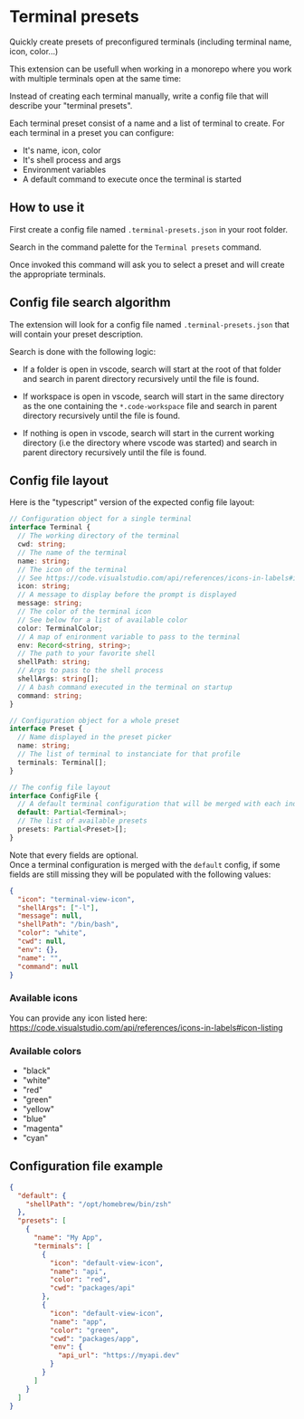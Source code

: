 # Terminal presets

Quickly create presets of preconfigured terminals (including terminal name, icon, color...)

This extension can be usefull when working in a monorepo where you work with multiple terminals open at the same time:

Instead of creating each terminal manually, write a config file that will describe your "terminal presets".

Each terminal preset consist of a name and a list of terminal to create.
For each terminal in a preset you can configure:

- It's name, icon, color
- It's shell process and args
- Environment variables
- A default command to execute once the terminal is started

## How to use it

First create a config file named `.terminal-presets.json` in your root folder.

Search in the command palette for the `Terminal presets` command.

Once invoked this command will ask you to select a preset and will create the appropriate terminals.

## Config file search algorithm

The extension will look for a config file named `.terminal-presets.json` that will contain your preset description.

Search is done with the following logic:

- If a folder is open in vscode, search will start at the root of that folder and search in parent directory recursively until the file is found.

- If workspace is open in vscode, search will start in the same directory as the one containing the `*.code-workspace` file and search in parent directory recursively until the file is found.

- If nothing is open in vscode, search will start in the current working directory (i.e the directory where vscode was started) and search in parent directory recursively until the file is found.

## Config file layout

Here is the "typescript" version of the expected config file layout:

```typescript
// Configuration object for a single terminal
interface Terminal {
  // The working directory of the terminal
  cwd: string;
  // The name of the terminal
  name: string;
  // The icon of the terminal
  // See https://code.visualstudio.com/api/references/icons-in-labels#icon-listing for a list of available icon
  icon: string;
  // A message to display before the prompt is displayed
  message: string;
  // The color of the terminal icon
  // See below for a list of available color
  color: TerminalColor;
  // A map of enironment variable to pass to the terminal
  env: Record<string, string>;
  // The path to your favorite shell
  shellPath: string;
  // Args to pass to the shell process
  shellArgs: string[];
  // A bash command executed in the terminal on startup
  command: string;
}

// Configuration object for a whole preset
interface Preset {
  // Name displayed in the preset picker
  name: string;
  // The list of terminal to instanciate for that profile
  terminals: Terminal[];
}

// The config file layout
interface ConfigFile {
  // A default terminal configuration that will be merged with each individual terminal config in a preset
  default: Partial<Terminal>;
  // The list of available presets
  presets: Partial<Preset>[];
}
```

Note that every fields are optional.  
Once a terminal configuration is merged with the `default` config, if some fields are still missing they will be populated with the following values:

```json
{
  "icon": "terminal-view-icon",
  "shellArgs": ["-l"],
  "message": null,
  "shellPath": "/bin/bash",
  "color": "white",
  "cwd": null,
  "env": {},
  "name": "",
  "command": null
}
```

### Available icons

You can provide any icon listed here:  
https://code.visualstudio.com/api/references/icons-in-labels#icon-listing

### Available colors

- "black"
- "white"
- "red"
- "green"
- "yellow"
- "blue"
- "magenta"
- "cyan"

## Configuration file example

```json
{
  "default": {
    "shellPath": "/opt/homebrew/bin/zsh"
  },
  "presets": [
    {
      "name": "My App",
      "terminals": [
        {
          "icon": "default-view-icon",
          "name": "api",
          "color": "red",
          "cwd": "packages/api"
        },
        {
          "icon": "default-view-icon",
          "name": "app",
          "color": "green",
          "cwd": "packages/app",
          "env": {
            "api_url": "https://myapi.dev"
          }
        }
      ]
    }
  ]
}
```
